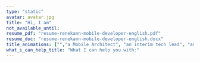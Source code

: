 ```yaml
---
type: "static"
avatar: avatar.jpg
title: "Hi, I am"
not_available_until:
resume_pdf: "resume-renekann-mobile-developer-english.pdf"
resume_doc: "resume-renekann-mobile-developer-english.docx"
title_animations: ["","a Mobile Architect", "an interim tech lead", "an interim CTO", "René Kann"]
what_i_can_help_title: "What I can help you with:"
---
```

